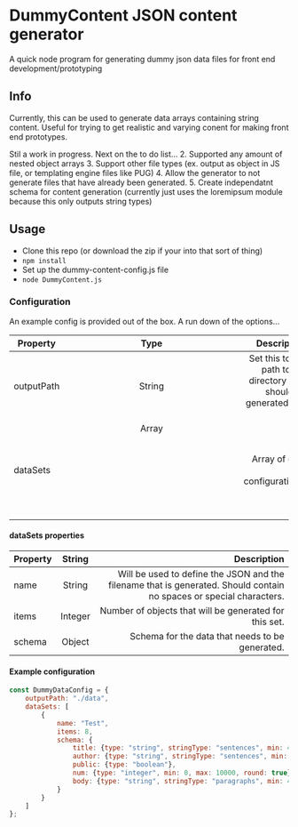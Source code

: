 # DummyContent JSON content generator
A quick node program for generating dummy json data files for front end development/prototyping

## Info
Currently, this can be used to generate data arrays containing string content. Useful for trying to get realistic and varying conent for making front end prototypes.

Stil a work in progress. Next on the to do list...
2. Supported any amount of nested object arrays 
3. Support other file types (ex. output as object in JS file, or templating engine files like PUG)
4. Allow the generator to not generate files that have already been generated.
5. Create independatnt schema for content generation (currently just uses the loremipsum module because this only outputs string types)

## Usage
- Clone this repo (or download the zip if your into that sort of thing)
- `npm install`
- Set up the dummy-content-config.js file
- `node DummyContent.js`

### Configuration
An example config is provided out of the box. A run down of the options...

| Property      | Type          | Description  |
| ------------- |:-------------:| ------------:|
| outputPath    | String        | Set this to the path to the directory files should be generated into to.|
| dataSets      | Array<Object> | Array of data set configurations.|

#### dataSets properties

| Property      | String        | Description  |
| ------------- |:-------------:| ------------:|
| name   | String        | Will be used to define the JSON and the filename that is generated. Should contain no spaces or special characters.|
| items     | Integer | Number of objects that will be generated for this set. |
| schema | Object | Schema for the data that needs to be generated.


#### Example configuration
``` javascript
const DummyDataConfig = {
    outputPath: "./data",
	dataSets: [
		{
			name: "Test",
			items: 8,
			schema: {
				title: {type: "string", stringType: "sentences", min: 4, max: 8},
				author: {type: "string", stringType: "sentences", min: 2, max: 2},
				public: {type: "boolean"},
				num: {type: "integer", min: 0, max: 10000, round: true},
				body: {type: "string", stringType: "paragraphs", min: 4, max: 12, count: (Math.random() * 12) + 3}
			}
		}
	]
};
```